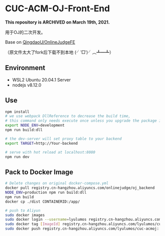 # CUC-ACM-OJ-Front-End

**This repository is ARCHIVED on March 19th, 2021.**

用于OJ的二次开发。

Base on [QingdaoU/OnlineJudgeFE](https://github.com/QingdaoU/OnlineJudgeFE)

（原文件太大了fork后下载不到本地 (╯‵□′)╯︵┻━┻）

## Environment

- WSL2 Ubuntu 20.04.1 Server
- nodejs v8.12.0

## Use

```bash
npm install
# we use webpack DllReference to decrease the build time,
# this command only needs execute once unless you upgrade the package in build/webpack.dll.conf.js
export NODE_ENV=development 
npm run build:dll

# the dev-server will set proxy table to your backend
export TARGET=http://Your-backend

# serve with hot reload at localhost:8080
npm run dev
```

## Pack to Docker Image

```bash
# Delete changes on original docker-compose.yml
docker pull registry.cn-hangzhou.aliyuncs.com/onlinejudge/oj_backend
NODE_ENV=production npm run build:dll
npm run build
docker cp ./dist CONTAINERID:/app/

# push to Aliyun
sudo docker images
sudo docker login --username=lyulumos registry.cn-hangzhou.aliyuncs.com
sudo docker tag [ImageId] registry.cn-hangzhou.aliyuncs.com/lyulumos/cuc-acmoj:[镜像版本号]
sudo docker push registry.cn-hangzhou.aliyuncs.com/lyulumos/cuc-acmoj:[镜像版本号]
```
